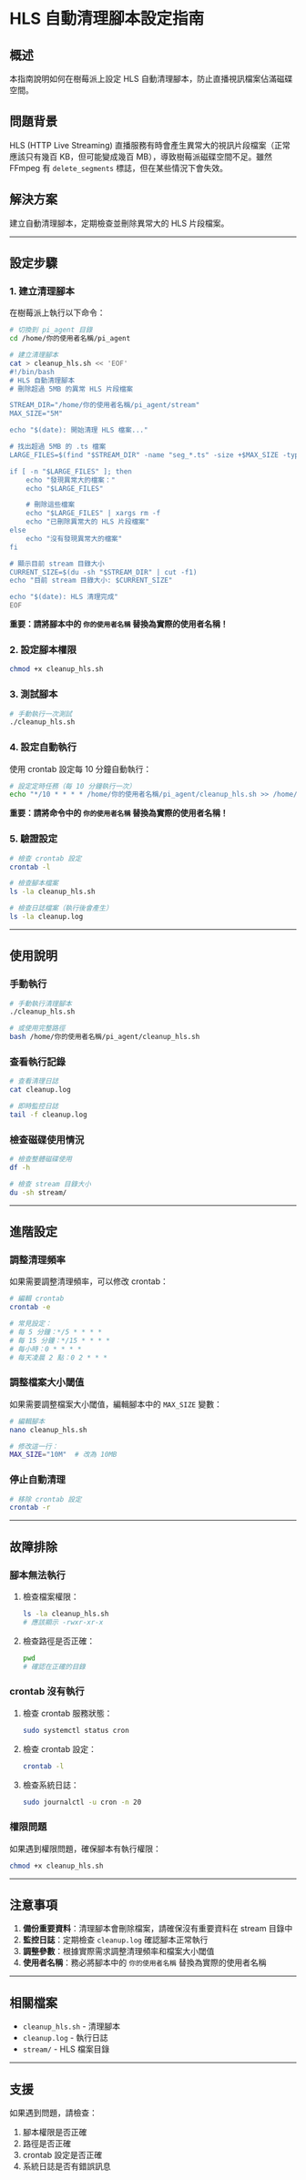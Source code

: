 # HLS 自動清理腳本設定指南

## 概述

本指南說明如何在樹莓派上設定 HLS 自動清理腳本，防止直播視訊檔案佔滿磁碟空間。

## 問題背景

HLS (HTTP Live Streaming) 直播服務有時會產生異常大的視訊片段檔案（正常應該只有幾百 KB，但可能變成幾百 MB），導致樹莓派磁碟空間不足。雖然 FFmpeg 有 `delete_segments` 標誌，但在某些情況下會失效。

## 解決方案

建立自動清理腳本，定期檢查並刪除異常大的 HLS 片段檔案。

---

## 設定步驟

### 1. 建立清理腳本

在樹莓派上執行以下命令：

```bash
# 切換到 pi_agent 目錄
cd /home/你的使用者名稱/pi_agent

# 建立清理腳本
cat > cleanup_hls.sh << 'EOF'
#!/bin/bash
# HLS 自動清理腳本
# 刪除超過 5MB 的異常 HLS 片段檔案

STREAM_DIR="/home/你的使用者名稱/pi_agent/stream"
MAX_SIZE="5M"

echo "$(date): 開始清理 HLS 檔案..."

# 找出超過 5MB 的 .ts 檔案
LARGE_FILES=$(find "$STREAM_DIR" -name "seg_*.ts" -size +$MAX_SIZE -type f)

if [ -n "$LARGE_FILES" ]; then
    echo "發現異常大的檔案："
    echo "$LARGE_FILES"

    # 刪除這些檔案
    echo "$LARGE_FILES" | xargs rm -f
    echo "已刪除異常大的 HLS 片段檔案"
else
    echo "沒有發現異常大的檔案"
fi

# 顯示目前 stream 目錄大小
CURRENT_SIZE=$(du -sh "$STREAM_DIR" | cut -f1)
echo "目前 stream 目錄大小: $CURRENT_SIZE"

echo "$(date): HLS 清理完成"
EOF
```

**重要：請將腳本中的 `你的使用者名稱` 替換為實際的使用者名稱！**

### 2. 設定腳本權限

```bash
chmod +x cleanup_hls.sh
```

### 3. 測試腳本

```bash
# 手動執行一次測試
./cleanup_hls.sh
```

### 4. 設定自動執行

使用 crontab 設定每 10 分鐘自動執行：

```bash
# 設定定時任務（每 10 分鐘執行一次）
echo "*/10 * * * * /home/你的使用者名稱/pi_agent/cleanup_hls.sh >> /home/你的使用者名稱/pi_agent/cleanup.log 2>&1" | crontab -
```

**重要：請將命令中的 `你的使用者名稱` 替換為實際的使用者名稱！**

### 5. 驗證設定

```bash
# 檢查 crontab 設定
crontab -l

# 檢查腳本檔案
ls -la cleanup_hls.sh

# 檢查日誌檔案（執行後會產生）
ls -la cleanup.log
```

---

## 使用說明

### 手動執行

```bash
# 手動執行清理腳本
./cleanup_hls.sh

# 或使用完整路徑
bash /home/你的使用者名稱/pi_agent/cleanup_hls.sh
```

### 查看執行記錄

```bash
# 查看清理日誌
cat cleanup.log

# 即時監控日誌
tail -f cleanup.log
```

### 檢查磁碟使用情況

```bash
# 檢查整體磁碟使用
df -h

# 檢查 stream 目錄大小
du -sh stream/
```

---

## 進階設定

### 調整清理頻率

如果需要調整清理頻率，可以修改 crontab：

```bash
# 編輯 crontab
crontab -e

# 常見設定：
# 每 5 分鐘：*/5 * * * *
# 每 15 分鐘：*/15 * * * *
# 每小時：0 * * * *
# 每天凌晨 2 點：0 2 * * *
```

### 調整檔案大小閾值

如果需要調整檔案大小閾值，編輯腳本中的 `MAX_SIZE` 變數：

```bash
# 編輯腳本
nano cleanup_hls.sh

# 修改這一行：
MAX_SIZE="10M"  # 改為 10MB
```

### 停止自動清理

```bash
# 移除 crontab 設定
crontab -r
```

---

## 故障排除

### 腳本無法執行

1. 檢查檔案權限：

   ```bash
   ls -la cleanup_hls.sh
   # 應該顯示 -rwxr-xr-x
   ```

2. 檢查路徑是否正確：
   ```bash
   pwd
   # 確認在正確的目錄
   ```

### crontab 沒有執行

1. 檢查 crontab 服務狀態：

   ```bash
   sudo systemctl status cron
   ```

2. 檢查 crontab 設定：

   ```bash
   crontab -l
   ```

3. 檢查系統日誌：
   ```bash
   sudo journalctl -u cron -n 20
   ```

### 權限問題

如果遇到權限問題，確保腳本有執行權限：

```bash
chmod +x cleanup_hls.sh
```

---

## 注意事項

1. **備份重要資料**：清理腳本會刪除檔案，請確保沒有重要資料在 stream 目錄中
2. **監控日誌**：定期檢查 `cleanup.log` 確認腳本正常執行
3. **調整參數**：根據實際需求調整清理頻率和檔案大小閾值
4. **使用者名稱**：務必將腳本中的 `你的使用者名稱` 替換為實際的使用者名稱

---

## 相關檔案

- `cleanup_hls.sh` - 清理腳本
- `cleanup.log` - 執行日誌
- `stream/` - HLS 檔案目錄

---

## 支援

如果遇到問題，請檢查：

1. 腳本權限是否正確
2. 路徑是否正確
3. crontab 設定是否正確
4. 系統日誌是否有錯誤訊息
